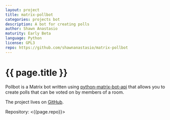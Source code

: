 ```yaml
---
layout: project
title: matrix-pollbot
categories: projects bot
description: A bot for creating polls
author: Shawn Anastasio
maturity: Early Beta
language: Python
license: GPL3
repo: https://github.com/shawnanastasio/matrix-pollbot
---
```


# {{ page.title }}
Pollbot is a Matrix bot written using [python-matrix-bot-api](https://github.com/shawnanastasio/python-matrix-bot-api/) that allows you to create polls that can be voted on by members of a room.

The project lives on [GitHub](https://github.com/shawnanastasio/matrix-pollbot).

Repository: <{{page.repo}}>
